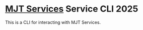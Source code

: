 # [MJT Services](https://github.com/mjt-services) Service CLI 2025

This is a CLI for interacting with MJT Services.

